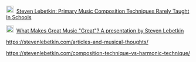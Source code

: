 <img src="https://stevenlebetkin.com/wp-content/themes/remobile-pro/images/favicon.ico" width="20" height="20" />&nbsp;
[Steven Lebetkin: Primary Music Composition Techniques Rarely Taught In Schools](https://stevenlebetkin.com/primary-music-composition-techniques-rarely-taught-in-schools/)

<img src="https://www.youtube.com/s/desktop/7ea5dfab/img/favicon_32x32.png" width="20" height="20" />&nbsp;
[What Makes Great Music "Great"? A presentation by Steven Lebetkin](https://www.youtube.com/watch?v=iZA00MHFRJA)

https://stevenlebetkin.com/articles-and-musical-thoughts/

https://stevenlebetkin.com/composition-technique-vs-harmonic-technique/

